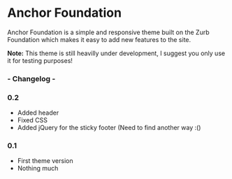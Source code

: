 # Anchor Foundation

Anchor Foundation is a simple and responsive theme built on the Zurb Foundation which makes it easy to add new features to the site.

**Note:** This theme is still heavilly under development, I suggest you only use it for testing purposes!

### - Changelog - 
### 0.2
* Added header
* Fixed CSS
* Added jQuery for the sticky footer (Need to find another way :()

### 0.1
* First theme version
* Nothing much

